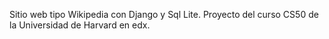 Sitio web tipo Wikipedia con Django y Sql Lite.
Proyecto del curso CS50 de la Universidad de Harvard en edx.
